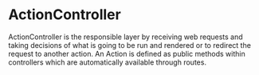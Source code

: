 # ActionController
ActionController is the responsible layer by receiving web requests and taking decisions of what is going to be run and rendered or to redirect the request to another action.
An Action is defined as public methods within controllers which are automatically available through routes.